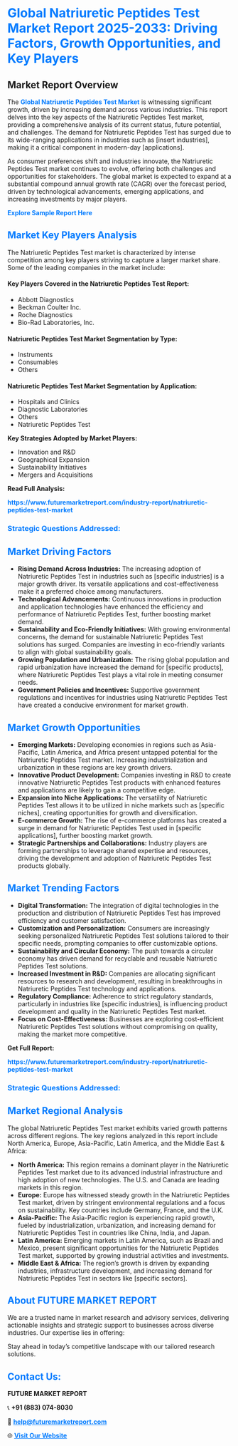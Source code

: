 <h1 style="color: #007BFF;">Global Natriuretic Peptides Test Market Report 2025-2033: Driving Factors, Growth Opportunities, and Key Players</h1>

<section id="overview">
<h2>Market Report Overview</h2>
<p>The <a href="https://www.futuremarketreport.com/industry-report/natriuretic-peptides-test-market" style="color: #007BFF; text-decoration: none;"><strong>Global Natriuretic Peptides Test Market</strong></a> is witnessing significant growth, driven by increasing demand across various industries. This report delves into the key aspects of the Natriuretic Peptides Test market, providing a comprehensive analysis of its current status, future potential, and challenges. The demand for Natriuretic Peptides Test has surged due to its wide-ranging applications in industries such as [insert industries], making it a critical component in modern-day [applications].</p>
<p>As consumer preferences shift and industries innovate, the Natriuretic Peptides Test market continues to evolve, offering both challenges and opportunities for stakeholders. The global market is expected to expand at a substantial compound annual growth rate (CAGR) over the forecast period, driven by technological advancements, emerging applications, and increasing investments by major players.</p>
</section>

<section id="overview">
<p><a href="https://www.futuremarketreport.com/request-sample/reportId=127616" style="color: #007BFF; text-decoration: none;"><strong>Explore Sample Report Here</strong></a></p>
</section>

<section id="key-players">
<h2 style="color: #007BFF;">Market Key Players Analysis</h2>
<p>The Natriuretic Peptides Test market is characterized by intense competition among key players striving to capture a larger market share. Some of the leading companies in the market include:</p>
<h4>Key Players Covered in the Natriuretic Peptides Test Report:</h4>
<ul><li>Abbott Diagnostics</li><li>Beckman Coulter Inc.</li><li>Roche Diagnostics</li><li>Bio-Rad Laboratories, Inc.</li></ul>
<h4>Natriuretic Peptides Test Market Segmentation by Type:</h4>
<ul><li>Instruments</li><li>Consumables</li><li>Others</li></ul>

<h4>Natriuretic Peptides Test Market Segmentation by Application:</h4>
<ul><li>Hospitals and Clinics</li><li>Diagnostic Laboratories</li><li>Others</li><li>Natriuretic Peptides Test</li></ul>
<p><strong>Key Strategies Adopted by Market Players:</strong></p>
<ul>
<li>Innovation and R&D</li>
<li>Geographical Expansion</li>
<li>Sustainability Initiatives</li>
<li>Mergers and Acquisitions</li>
</ul>
</section>

<section>
<p><strong>Read Full Analysis: </strong></p><a href="https://www.futuremarketreport.com/industry-report/natriuretic-peptides-test-market" style="color: #007BFF; text-decoration: none;"><strong>https://www.futuremarketreport.com/industry-report/natriuretic-peptides-test-market</strong></a>
<h3 style="color: #007BFF;">Strategic Questions Addressed:</h3>
</section>

<section id="driving-factors">
<h2 style="color: #007BFF;">Market Driving Factors</h2>
<ul>
<li><strong>Rising Demand Across Industries:</strong> The increasing adoption of Natriuretic Peptides Test in industries such as [specific industries] is a major growth driver. Its versatile applications and cost-effectiveness make it a preferred choice among manufacturers.</li>
<li><strong>Technological Advancements:</strong> Continuous innovations in production and application technologies have enhanced the efficiency and performance of Natriuretic Peptides Test, further boosting market demand.</li>
<li><strong>Sustainability and Eco-Friendly Initiatives:</strong> With growing environmental concerns, the demand for sustainable Natriuretic Peptides Test solutions has surged. Companies are investing in eco-friendly variants to align with global sustainability goals.</li>
<li><strong>Growing Population and Urbanization:</strong> The rising global population and rapid urbanization have increased the demand for [specific products], where Natriuretic Peptides Test plays a vital role in meeting consumer needs.</li>
<li><strong>Government Policies and Incentives:</strong> Supportive government regulations and incentives for industries using Natriuretic Peptides Test have created a conducive environment for market growth.</li>
</ul>
</section>

<section id="growth-opportunities">
<h2 style="color: #007BFF;">Market Growth Opportunities</h2>
<ul>
<li><strong>Emerging Markets:</strong> Developing economies in regions such as Asia-Pacific, Latin America, and Africa present untapped potential for the Natriuretic Peptides Test market. Increasing industrialization and urbanization in these regions are key growth drivers.</li>
<li><strong>Innovative Product Development:</strong> Companies investing in R&D to create innovative Natriuretic Peptides Test products with enhanced features and applications are likely to gain a competitive edge.</li>
<li><strong>Expansion into Niche Applications:</strong> The versatility of Natriuretic Peptides Test allows it to be utilized in niche markets such as [specific niches], creating opportunities for growth and diversification.</li>
<li><strong>E-commerce Growth:</strong> The rise of e-commerce platforms has created a surge in demand for Natriuretic Peptides Test used in [specific applications], further boosting market growth.</li>
<li><strong>Strategic Partnerships and Collaborations:</strong> Industry players are forming partnerships to leverage shared expertise and resources, driving the development and adoption of Natriuretic Peptides Test products globally.</li>
</ul>
</section>

<section id="trending-factors">
<h2 style="color: #007BFF;">Market Trending Factors</h2>
<ul>
<li><strong>Digital Transformation:</strong> The integration of digital technologies in the production and distribution of Natriuretic Peptides Test has improved efficiency and customer satisfaction.</li>
<li><strong>Customization and Personalization:</strong> Consumers are increasingly seeking personalized Natriuretic Peptides Test solutions tailored to their specific needs, prompting companies to offer customizable options.</li>
<li><strong>Sustainability and Circular Economy:</strong> The push towards a circular economy has driven demand for recyclable and reusable Natriuretic Peptides Test solutions.</li>
<li><strong>Increased Investment in R&D:</strong> Companies are allocating significant resources to research and development, resulting in breakthroughs in Natriuretic Peptides Test technology and applications.</li>
<li><strong>Regulatory Compliance:</strong> Adherence to strict regulatory standards, particularly in industries like [specific industries], is influencing product development and quality in the Natriuretic Peptides Test market.</li>
<li><strong>Focus on Cost-Effectiveness:</strong> Businesses are exploring cost-efficient Natriuretic Peptides Test solutions without compromising on quality, making the market more competitive.</li>
</ul>
</section>

<section>
<p><strong>Get Full Report: </strong></p><a href="https://www.futuremarketreport.com/industry-report/natriuretic-peptides-test-market" style="color: #007BFF; text-decoration: none;"><strong>https://www.futuremarketreport.com/industry-report/natriuretic-peptides-test-market</strong></a>
<h3 style="color: #007BFF;">Strategic Questions Addressed:</h3>
</section>


<section id="regional-analysis">
<h2 style="color: #007BFF;">Market Regional Analysis</h2>
<p>The global Natriuretic Peptides Test market exhibits varied growth patterns across different regions. The key regions analyzed in this report include North America, Europe, Asia-Pacific, Latin America, and the Middle East & Africa:</p>
<ul>
<li><strong>North America:</strong> This region remains a dominant player in the Natriuretic Peptides Test market due to its advanced industrial infrastructure and high adoption of new technologies. The U.S. and Canada are leading markets in this region.</li>
<li><strong>Europe:</strong> Europe has witnessed steady growth in the Natriuretic Peptides Test market, driven by stringent environmental regulations and a focus on sustainability. Key countries include Germany, France, and the U.K.</li>
<li><strong>Asia-Pacific:</strong> The Asia-Pacific region is experiencing rapid growth, fueled by industrialization, urbanization, and increasing demand for Natriuretic Peptides Test in countries like China, India, and Japan.</li>
<li><strong>Latin America:</strong> Emerging markets in Latin America, such as Brazil and Mexico, present significant opportunities for the Natriuretic Peptides Test market, supported by growing industrial activities and investments.</li>
<li><strong>Middle East & Africa:</strong> The region’s growth is driven by expanding industries, infrastructure development, and increasing demand for Natriuretic Peptides Test in sectors like [specific sectors].</li>
</ul>
</section>

<footer>
<h2 style="color: #007BFF;">About FUTURE MARKET REPORT</h2>
<p>We are a trusted name in market research and advisory services, delivering actionable insights and strategic support to businesses across diverse industries. Our expertise lies in offering:</p>

<p>Stay ahead in today’s competitive landscape with our tailored research solutions.</p>

<h2 style="color: #007BFF;">Contact Us:</h2>
<p><strong>FUTURE MARKET REPORT</strong></p>
<p>📞 <strong>+91 (883) 074-8030</strong></p>
<p>📧 <strong><a href="mailto:help@futuremarketreport.com" style="color: #007BFF;">help@futuremarketreport.com</a></strong></p>
<p>🌐 <strong><a href="https://www.futuremarketreport.com/" style="color: #007BFF;">Visit Our Website</a></strong></p>
</footer>
